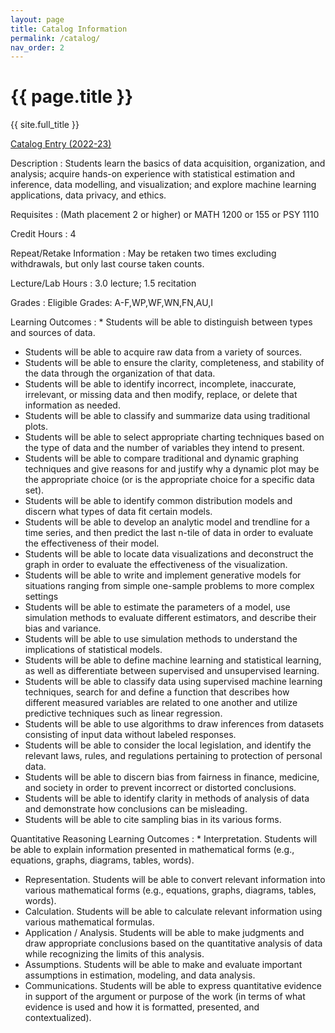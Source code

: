 ```yaml
---
layout: page
title: Catalog Information
permalink: /catalog/
nav_order: 2
---
```


# {{ page.title }}

{{ site.full_title }}

[Catalog Entry (2022-23)](https://www.catalogs.ohio.edu/preview_course_nopop.php?catoid=75&coid=423264)

Description
: Students learn the basics of data acquisition, organization, and analysis; acquire hands-on experience with statistical estimation and inference, data modelling, and visualization; and explore machine learning applications, data privacy, and ethics.

Requisites
: (Math placement 2 or higher) or MATH 1200 or 155 or PSY 1110

Credit Hours 
: 4

<!-- <dt>OHIO BRICKS</dt>      :***** NOT UNTIL OT36 APPROVED-->
<!--<dt>General Education Code (students who entered prior to Fall 2021-22) :???-->

Repeat/Retake Information 
: May be retaken two times excluding withdrawals, but only last course taken counts.

Lecture/Lab Hours 
: 3.0 lecture; 1.5 recitation

Grades 
: Eligible Grades: A-F,WP,WF,WN,FN,AU,I
  
  <!--Course Transferability :OT36 course: <a href="">TMM0</a>PLANNED-->
  <!-- <dt>College Credit Plus :*****Level 1 DUNNO -->

Learning Outcomes
: * Students will be able to distinguish between types and sources of data.
  * Students will be able to acquire raw data from a variety of sources.
  * Students will be able to ensure the clarity, completeness, and stability of the data through the organization of that data.
  * Students will be able to identify incorrect, incomplete, inaccurate, irrelevant, or missing data and then modify, replace, or delete that information as needed.
  * Students will be able to classify and summarize data using traditional plots.
  * Students will be able to select appropriate charting techniques based on the type of data and the number of variables they intend to present.
  * Students will be able to compare traditional and dynamic graphing techniques and give reasons for and justify why a dynamic plot may be the appropriate choice (or is the appropriate choice for a specific data set).
  * Students will be able to identify common distribution models and discern what types of data fit certain models.
  * Students will be able to develop an analytic model and trendline for a time series, and then predict the last n-tile of data in order to evaluate the effectiveness of their model.
  * Students will be able to locate data visualizations and deconstruct the graph in order to evaluate the effectiveness of the visualization.
  * Students will be able to write and implement generative models for situations ranging from simple one-sample problems to more complex settings
  * Students will be able to estimate the parameters of a model, use simulation methods to evaluate different estimators, and describe their bias and variance.
  * Students will be able to use simulation methods to understand the implications of statistical models.
  * Students will be able to define machine learning and statistical learning, as well as differentiate between supervised and unsupervised learning. 
  * Students will be able to classify data using supervised machine learning techniques, search for and define a function that describes how different measured variables are related to one another and utilize predictive techniques such as linear regression.
  * Students will be able to use algorithms to draw inferences from datasets consisting of input data without labeled responses. 
  * Students will be able to consider the local legislation, and identify the relevant laws, rules, and regulations pertaining to protection of personal data.
  * Students will be able to discern bias from fairness in finance, medicine, and society in order to prevent incorrect or distorted conclusions.
  * Students will be able to identify clarity in methods of analysis of data and demonstrate how conclusions can be misleading.
  * Students will be able to cite sampling bias in its various forms.
      
Quantitative Reasoning Learning Outcomes
: * Interpretation. Students will be able to explain information presented in mathematical forms (e.g., equations, graphs, diagrams, tables, words).
  * Representation. Students will be able to convert relevant information into various mathematical forms (e.g., equations, graphs, diagrams, tables, words).
  * Calculation. Students will be able to calculate relevant information using various mathematical formulas.
  * Application / Analysis. Students will be able to make judgments and draw appropriate conclusions based on the quantitative analysis of data while recognizing the limits of this analysis.
  * Assumptions. Students will be able to make and evaluate important assumptions in estimation, modeling, and data analysis.
  * Communications. Students will be able to express quantitative evidence in support of the argument or purpose of the work (in terms of what evidence is used and how it is formatted, presented, and contextualized).	  
      
